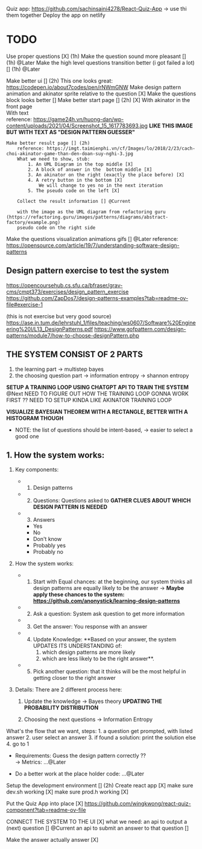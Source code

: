 Quiz app: https://github.com/sachinsaini4278/React-Quiz-App
    -> use thi them together 
Deploy the app on netlify


# TODO
Use proper questions [X] (1h)
Make the question sound more pleasant [] (1h) @Later
Make the high level questions transition better (i got failed a lot) [] (1h) @Later

Make better ui [] (2h)
    This one looks great: https://codepen.io/about7codes/pen/rNWmGNW
    Make design pattern animation and akinator sprite relative to the question [X] 
    Make the questions block looks better [] 
    Make better start page [] (2h) [X]
        With akinator in the front page  
        With text  
        reference: https://game24h.vn/huong-dan/wp-content/uploads/2021/04/Screenshot_15_1617783693.jpg
            **LIKE THIS IMAGE BUT WITH TEXT AS "DESIGN PATTERN GUESSER"**

    Make better result page [] (2h) 
        reference: https://imgt.taimienphi.vn/cf/Images/lo/2018/2/23/cach-choi-akinator-game-than-den-doan-suy-nghi-3.jpg
        What we need to show, stub: 
            1. An UML Diagram in the top middle [X] 
            2. A block of answer in the  bottom middle [X]
            3. An akinator on the right (exactly the place before) [X]
            4. A retry button in the bottom [X]
                We will change to yes no in the next iteration 
            5. The pseudo code on the left [X]

        Collect the result information [] @Current

        with the image as the UML diagram from refactoring guru (https://refactoring.guru/images/patterns/diagrams/abstract-factory/example.png)
        pseudo code on the right side 

Make the questions visualization animations gifs [] @Later
    reference: https://opensource.com/article/19/7/understanding-software-design-patterns
    

## Design pattern exercise to test the system
https://opencoursehub.cs.sfu.ca/bfraser/grav-cms/cmpt373/exercises/design_pattern_exercise
https://github.com/ZapDos7/design-patterns-examples?tab=readme-ov-file#exercise-1

(this is not exercise but very good source) https://ase.in.tum.de/lehrstuhl_1/files/teaching/ws0607/Software%20Engineering%20I/L13_DesignPatterns.pdf
    https://www.gofpattern.com/design-patterns/module7/how-to-choose-designPattern.php


## THE SYSTEM CONSIST OF 2 PARTS
1. the learning part 
    -> multistep bayes 
2. the choosing question part 
    -> information entropy 
        -> shannon entropy

**SETUP A TRAINING LOOP USING CHATGPT API TO TRAIN THE SYSTEM** @Next
    NEED TO FIGURE OUT HOW THE TRAINING LOOP GONNA WORK FIRST ?? 
    NEED TO SETUP KINDA LIKE AKINATOR TRAINING LOOP 

**VISUALIZE BAYESIAN THEOREM WITH A RECTANGLE, 
    BETTER WITH A HISTOGRAM THOUGH**

+ NOTE: 
    the list of questions should be intent-based, 
        -> easier to select a good one 

## 1. How the system works: 
1. Key components: 
    + 1. Design patterns
    + 2. Questions: 
        Questions asked to **GATHER CLUES ABOUT WHICH DESIGN PATTERN IS NEEDED**
    + 3. Answers
        + Yes
        + No
        + Don't know
        + Probably yes
        + Probably no

2. How the system works:
    + 1. Start with Equal chances:
        at the beginning, our system thinks all design patterns are equally likely to be the answer
            -> **Maybe apply these chances to the system: https://github.com/anonystick/learning-design-patterns**

    + 2. Ask a question: 
        System ask question to get more information

    + 3. Get the answer: 
        You response with an answer

    + 4. Update Knowledge:
        **Based on your answer, 
        the system UPDATES ITS UNDERSTANDING of:
            1. which design patterns are more likely 
            2. which are less likely to be the right answer**.

    + 5. Pick another question:
        that it thinks will be the most helpful in getting closer to the right answer  
        
3. Details: 
    There are 2 different process here: 
    1. Update the knowledge 
        -> Bayes theory 
        **UPDATING THE PROBABILITY DISTRIBUTION**

    2. Choosing the next questions
        -> Information Entropy
        




What's the flow that we want, steps:
    1. a question get prompted, with listed answer
    2. user select an answer
    3. if found a solution: 
        print the solution
    else 
    4. go to 1

+ Requirements: 
    Guess the design pattern correctly ??  
        -> Metrics:
            ...@Later 

+ Do a better work at the place holder code: 
    ...@Later
    
Setup the development environment [] (2h) 
    Create react app [X]
    make sure dev.sh working [X]
    make sure prod.h working [X] 

Put the Quiz App into place [X] 
    https://github.com/wingkwong/react-quiz-component?tab=readme-ov-file

CONNECT THE SYSTEM TO THE UI [X] 
    what we need: 
        an api to output a (next) question [] @Current
        an api to submit an answer to that question []

Make the answer actually answer [X] 
